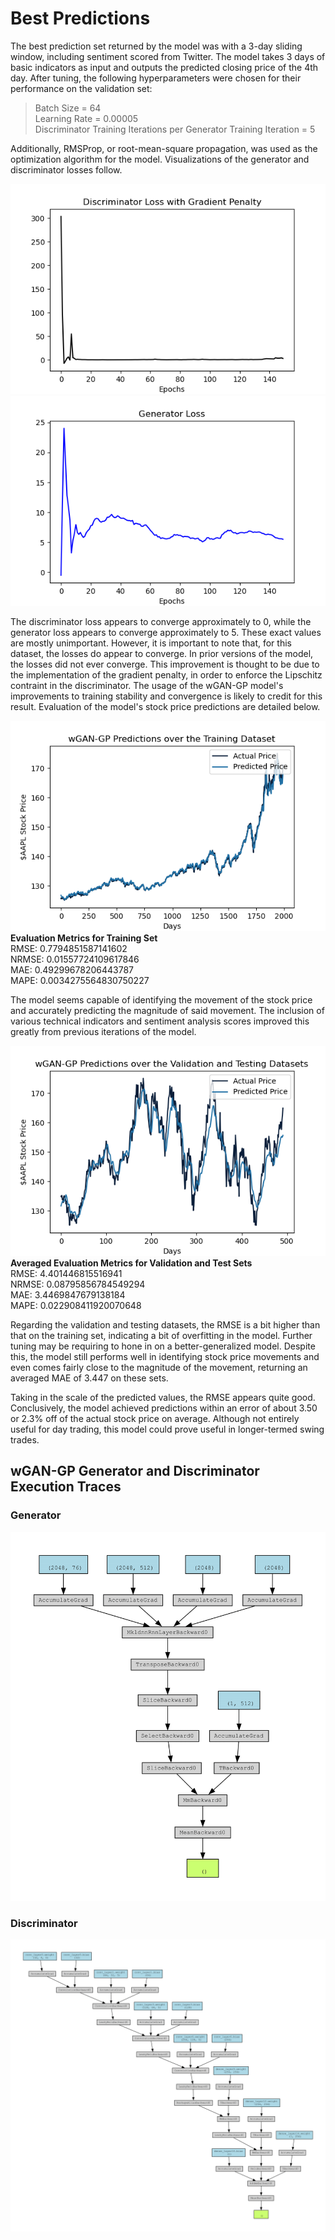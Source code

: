 # Best Predictions
The best prediction set returned by the model was with a 3-day sliding window, including sentiment scored from Twitter. The model takes 3 days of basic indicators as input and outputs the predicted closing price of the 4th day.
After tuning, the following hyperparameters were chosen for their performance on the validation set:
> Batch Size = 64  
> Learning Rate = 0.00005  
> Discriminator Training Iterations per Generator Training Iteration = 5  

Additionally, RMSProp, or root-mean-square propagation, was used as the optimization algorithm for the model. Visualizations of the generator and discriminator losses follow.

![Discriminator Loss](3-day/visuals_withSentiment/3day_discLoss.png)
![Discriminator Loss](3-day/visuals_withSentiment/3day_genLoss.png)

The discriminator loss appears to converge approximately to 0, while the generator loss appears to converge approximately to 5. These exact values are mostly unimportant. However, it is important to note that, for this dataset, the losses do appear to converge. In prior versions of the model, the losses did not ever converge. This improvement is thought to be due to the implementation of the gradient penalty, in order to enforce the Lipschitz contraint in the discriminator. The usage of the wGAN-GP model's improvements to training stability and convergence is likely to credit for this result. Evaluation of the model's stock price predictions are detailed below.


![Closing Price Predictions Training](3-day/visuals_withSentiment/3day_trainpreds.png)  
**Evaluation Metrics for Training Set**  
RMSE: 0.7794851587141602  
NRMSE: 0.01557724109617846  
MAE: 0.49299678206443787  
MAPE: 0.0034275564830750227  

The model seems capable of identifying the movement of the stock price and accurately predicting the magnitude of said movement. The inclusion of various technical indicators and sentiment analysis scores improved this greatly from previous iterations of the model.

![Closing Price Predictions Validation and Testing](3-day/visuals_withSentiment/3day_valandtestpreds.png)  
**Averaged Evaluation Metrics for Validation and Test Sets**  
RMSE: 4.401446815516941  
NRMSE: 0.08795856784549294  
MAE: 3.4469847679138184  
MAPE: 0.022908411920070648  

Regarding the validation and testing datasets, the RMSE is a bit higher than that on the training set, indicating a bit of overfitting in the model. Further tuning may be requiring to hone in on a better-generalized model. Despite this, the model still performs well in identifying stock price movements and even comes fairly close to the magnitude of the movement, returning an averaged MAE of 3.447 on these sets.

Taking in the scale of the predicted values, the RMSE appears quite good. Conclusively, the model achieved predictions within an error of about 3.50 or 2.3% off of the actual stock price on average. Although not entirely useful for day trading, this model could prove useful in longer-termed swing trades. 

## wGAN-GP Generator and Discriminator Execution Traces
### Generator
![Generator Execution Trace](3-day/visuals_withSentiment/3day_generatorArch-1.png)
### Discriminator
![Discriminator Execution Trace](3-day/visuals_withSentiment/3day_discriminatorArch-1.png)